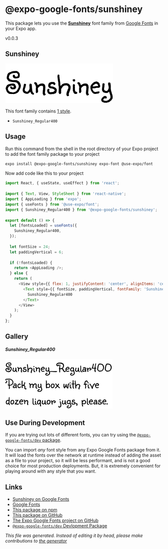 # @expo-google-fonts/sunshiney

This package lets you use the [**Sunshiney**](https://fonts.google.com/specimen/Sunshiney) font family from [Google Fonts](https://fonts.google.com/) in your Expo app.

v0.0.3

## Sunshiney

![Sunshiney](./font-family.png)

This font family contains [1 style](#gallery).

- `Sunshiney_Regular400`

## Usage

Run this command from the shell in the root directory of your Expo project to add the font family package to your project
```sh
expo install @expo-google-fonts/sunshiney expo-font @use-expo/font
```

Now add code like this to your project
```js
import React, { useState, useEffect } from 'react';

import { Text, View, StyleSheet } from 'react-native';
import { AppLoading } from 'expo';
import { useFonts } from '@use-expo/font';
import { Sunshiney_Regular400 } from '@expo-google-fonts/sunshiney';

export default () => {
  let [fontsLoaded] = useFonts({
    Sunshiney_Regular400,
  });

  let fontSize = 24;
  let paddingVertical = 6;

  if (!fontsLoaded) {
    return <AppLoading />;
  } else {
    return (
      <View style={{ flex: 1, justifyContent: 'center', alignItems: 'center' }}>
        <Text style={{ fontSize, paddingVertical, fontFamily: 'Sunshiney_Regular400' }}>
          Sunshiney_Regular400
        </Text>
      </View>
    );
  }
};

```

## Gallery

##### Sunshiney_Regular400
![Sunshiney_Regular400](./a7ec73237e0e7d1a4339d0381c584067becd402e92eb382bcff00860e277d2ca.ttf.png)


## Use During Development

If you are trying out lots of different fonts, you can try using the [`@expo-google-fonts/dev` package](https://www.npmjs.com/package/@expo-google-fonts/dev).

You can import *any* font style from any Expo Google Fonts package from it. It will load the fonts
over the network at runtime instead of adding the asset as a file to your project, so it will be 
less performant, and is not a good choice for most production deployments. But, it is extremely convenient
for playing around with any style that you want.

## Links

- [Sunshiney on Google Fonts](https://fonts.google.com/specimen/Sunshiney)
- [Google Fonts](https://fonts.google.com/)
- [This package on npm](https://www.npmjs.com/package/@expo-google-fonts/sunshiney)
- [This package on GitHub](https://github.com/expo/google-fonts/tree/master/font-packages/sunshiney)
- [The Expo Google Fonts project on GitHub](https://github.com/expo/google-fonts)
- [`@expo-google-fonts/dev` Devlopment Package](https://github.com/expo/google-fonts/tree/master/font-packages/dev)


*This file was generated. Instead of editing it by head, please make contributions to [the generator](https://github.com/expo/google-fonts/tree/master/packages/generator)*
